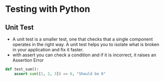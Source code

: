# Testing with Python
## Unit Test
- A unit test is a smaller test, one that checks that a single component operates in the right way. A unit test helps you to isolate what is broken in your application and fix it faster.
- with assert you can check a condition and if it is incorrect, it raises an Assertion Error
````python
def test_sum():
    assert sum([1, 2, 3]) == 6, "Should be 6"
````


